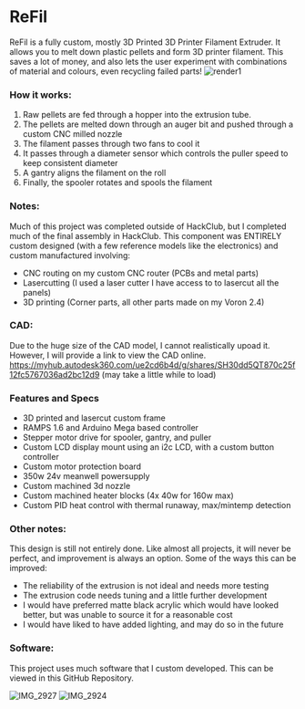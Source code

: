 # ReFil
ReFil is a fully custom, mostly 3D Printed 3D Printer Filament Extruder. It allows you to melt down plastic pellets and form 3D printer filament. This saves a lot of money, and also lets the user experiment with combinations of material and colours, even recycling failed parts!
![render1](https://github.com/user-attachments/assets/43c00b16-5836-43ca-93c3-6fa36670307e)

### How it works:
1. Raw pellets are fed through a hopper into the extrusion tube.
2. The pellets are melted down through an auger bit and pushed through a custom CNC milled nozzle
3. The filament passes through two fans to cool it
4. It passes through a diameter sensor which controls the puller speed to keep consistent diameter
5. A gantry aligns the filament on the roll
6. Finally, the spooler rotates and spools the filament

### Notes:
Much of this project was completed outside of HackClub, but I completed much of the final assembly in HackClub.
This component was ENTIRELY custom designed (with a few reference models like the electronics) and custom manufactured involving:
- CNC routing on my custom CNC router (PCBs and metal parts)
- Lasercutting (I used a laser cutter I have access to to lasercut all the panels)
- 3D printing (Corner parts, all other parts made on my Voron 2.4)

### CAD:
Due to the huge size of the CAD model, I cannot realistically upoad it. However, I will provide a link to view the CAD online.
https://myhub.autodesk360.com/ue2cd6b4d/g/shares/SH30dd5QT870c25f12fc5767036ad2bc12d9 (may take a little while to load)

### Features and Specs
- 3D printed and lasercut custom frame
- RAMPS 1.6 and Arduino Mega based controller
- Stepper motor drive for spooler, gantry, and puller
- Custom LCD display mount using an i2c LCD, with a custom button controller
- Custom motor protection board
- 350w 24v meanwell powersupply
- Custom machined 3d nozzle
- Custom machined heater blocks (4x 40w for 160w max)
- Custom PID heat control with thermal runaway, max/mintemp detection

### Other notes:
This design is still not entirely done. Like almost all projects, it will never be perfect, and improvement is always an option. Some of the ways this can be improved:
- The reliability of the extrusion is not ideal and needs more testing
- The extrusion code needs tuning and a little further development
- I would have preferred matte black acrylic which would have looked better, but was unable to source it for a reasonable cost
- I would have liked to have added lighting, and may do so in the future

### Software:
This project uses much software that I custom developed. This can be viewed in this GitHub Repository.


![IMG_2927](https://github.com/user-attachments/assets/6fa8e068-d86c-469d-8fe9-0a4171f980c4)
![IMG_2924](https://github.com/user-attachments/assets/e3ed47f9-d134-4d1e-a631-5a6761f4825a)
